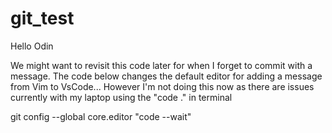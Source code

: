 # git_test

Hello Odin

We might want to revisit this code later for when I forget to commit with a message. The code below changes the default editor for adding a message from Vim to VsCode... However I'm not doing this now as there are issues currently with my laptop using the "code ." in terminal

git config --global core.editor "code --wait"
